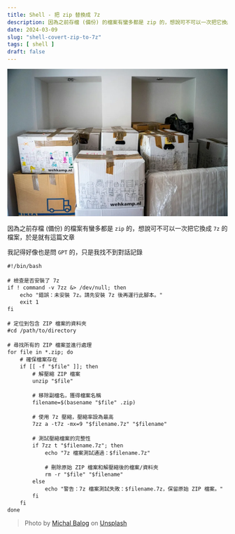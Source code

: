 ```yaml
---
title: Shell - 把 zip 替換成 7z
description: 因為之前存檔 (備份) 的檔案有蠻多都是 zip 的，想說可不可以一次把它換成 7z 的檔案
date: 2024-03-09
slug: "shell-covert-zip-to-7z"
tags: [ shell ]
draft: false
---
```


![](./cover.webp)

因為之前存檔 (備份) 的檔案有蠻多都是 `zip` 的，想說可不可以一次把它換成 `7z` 的檔案，於是就有這篇文章

我記得好像也是問 `GPT` 的，只是我找不到對話記錄

```shell
#!/bin/bash

# 檢查是否安裝了 7z
if ! command -v 7zz &> /dev/null; then
    echo "錯誤：未安裝 7z。請先安裝 7z 後再運行此腳本。"
    exit 1
fi

# 定位到包含 ZIP 檔案的資料夾
#cd /path/to/directory

# 尋找所有的 ZIP 檔案並進行處理
for file in *.zip; do
    # 確保檔案存在
    if [[ -f "$file" ]]; then
        # 解壓縮 ZIP 檔案
        unzip "$file"

        # 移除副檔名，獲得檔案名稱
        filename=$(basename "$file" .zip)

        # 使用 7z 壓縮，壓縮率設為最高
        7zz a -t7z -mx=9 "$filename.7z" "$filename"

        # 測試壓縮檔案的完整性
        if 7zz t "$filename.7z"; then
            echo "7z 檔案測試通過：$filename.7z"

            # 刪除原始 ZIP 檔案和解壓縮後的檔案/資料夾
            rm -r "$file" "$filename"
        else
            echo "警告：7z 檔案測試失敗：$filename.7z，保留原始 ZIP 檔案。"
        fi
    fi
done
```

> Photo by [Michal Balog](https://unsplash.com/@mikbutcher?utm_content=creditCopyText&utm_medium=referral&utm_source=unsplash) on [Unsplash](https://unsplash.com/photos/brown-cardboard-boxes-on-brown-wooden-table-66NaCdBrkCs?utm_content=creditCopyText&utm_medium=referral&utm_source=unsplash)
